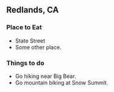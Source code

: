 ## Redlands, CA

### Place to Eat

- State Street
- Some other place.

### Things to do

- Go hiking near Big Bear.
- Go mountain biking at Snow Summit.
